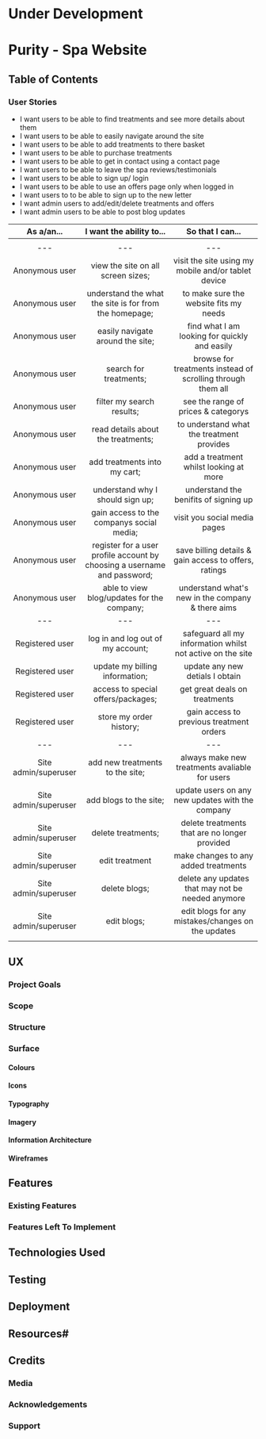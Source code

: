 # Under Development
# Purity - Spa Website

## Table of Contents


### User Stories
- I want users to be able to find treatments and see more details about them
- I want users to be able to easily navigate around the site
- I want users to be able to add treatments to there basket 
- I want users to be able to purchase treatments
- I want users to be able to get in contact using a contact page
- I want users to be able to leave the spa reviews/testimonials
- I want users to be able to sign up/ login
- I want users to be able to use an offers page only when logged in
- I want users to to be able to sign up to the new letter
- I want admin users to add/edit/delete treatments and offers
- I want admin users to be able to post blog updates


|      As a/an...      |                         I want the ability to...                         |                        So that I can...                       |
|:--------------------:|:------------------------------------------------------------------------:|:-------------------------------------------------------------:|
|                      |                                                                          |                                                               |
|          ---         |                                    ---                                   |                              ---                              |
| Anonymous user       | view the site on all screen sizes;                                       | visit the site using my mobile and/or tablet device           |
| Anonymous user       | understand the what the site is for from the homepage;                   | to make sure the website fits my needs                        |
| Anonymous user       | easily navigate around the site;                                         | find what I am looking for quickly and easily                 |
| Anonymous user       | search for treatments;                                                   | browse for treatments instead of scrolling through them all   |
| Anonymous user       | filter my search results;                                                | see the range of prices & categorys                           |
| Anonymous user       | read details about the treatments;                                       | to understand what the treatment provides                     |    
| Anonymous user       | add treatments into my cart;                                             | add a treatment whilst looking at more                        |
| Anonymous user       | understand why I should sign up;                                         | understand the benifits of signing up                         |
| Anonymous user       | gain access to the companys social media;                                | visit you social media pages                                  |
| Anonymous user       | register for a user profile account by choosing a username and password; | save billing details & gain access to offers, ratings         |
| Anonymous user       | able to view blog/updates for the company;                               | understand what's new in the company & there aims             |
|          ---         |                                    ---                                   |                              ---                              |
| Registered user      | log in and log out of my account;                                        | safeguard all my information whilst not active on the site    |
| Registered user      | update my billing information;                                           | update any new detials I obtain                               |
| Registered user      | access to special offers/packages;                                       | get great deals on treatments                                 |
| Registered user      | store my order history;                                                  | gain access to previous treatment orders                      |
|          ---         |                                    ---                                   |                              ---                              |
| Site admin/superuser | add new treatments to the site;                                          | always make new treatments avaliable for users                |
| Site admin/superuser | add blogs to the site;                                                   | update users on any new updates with the company              |
| Site admin/superuser | delete treatments;                                                       | delete treatments that are no longer provided                 |
| Site admin/superuser | edit treatment                                                           | make changes to any added treatments                          |
| Site admin/superuser | delete blogs;                                                            | delete any updates that may not be needed anymore             |
| Site admin/superuser | edit blogs;                                                              | edit blogs for any mistakes/changes on the updates            |
|                      |                                                                          |                                                               |

## UX

### Project Goals

### Scope

### Structure

### Surface

#### Colours

#### Icons

#### Typography

#### Imagery

#### Information Architecture

#### Wireframes


## Features

### Existing Features

### Features Left To Implement


## Technologies Used


## Testing


## Deployment


## Resources#


## Credits

### Media

### Acknowledgements

### Support
